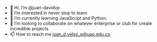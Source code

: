 - 👋 Hi, I’m @juan-davidvp
- 👀 I’m interested in never stop to learn
- 🌱 I’m currently learning JavaScript and Python.
- 💞️ I’m looking to collaborate on whatever enterprise or club for create incredible projects
- 📫 How to reach me juan_d.velez_p@uao.edu.co

<!---
juan-davidvp/juan-davidvp is a ✨ special ✨ repository because its `README.md` (this file) appears on your GitHub profile.
You can click the Preview link to take a look at your changes.
--->

